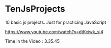 # TenJsProjects
10 basic js projects. Just for practicing JavaScript

https://www.youtube.com/watch?v=dtKciwk_si4

Time in the Video : 3.35.45